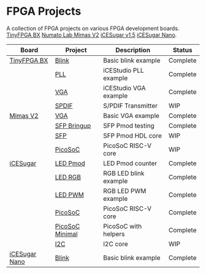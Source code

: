 # FPGA Projects
A collection of FPGA projects on various FPGA development boards.
[TinyFPGA BX](https://www.crowdsupply.com/tinyfpga/tinyfpga-bx)
[Numato Lab Mimas V2](https://numato.com/product/mimas-v2-spartan-6-fpga-development-board-with-ddr-sdram/)
[iCESugar v1.5](https://github.com/wuxx/icesugar/blob/master/README_en.md)
[iCESugar Nano](https://github.com/wuxx/icesugar-nano).

| Board                                 | Project                                                                                   | Description           | Status   |
|---------------------------------------|-------------------------------------------------------------------------------------------|-----------------------|----------|
| [TinyFPGA BX](https://git.io/JqHP9)   | [Blink](https://github.com/sam210723/fpga/tree/master/tinyfpga-bx/blink)                  | Basic blink example   | Complete |
|                                       | [PLL](https://github.com/sam210723/fpga/tree/master/tinyfpga-bx/pll)                      | iCEStudio PLL example | Complete |
|                                       | [VGA](https://github.com/sam210723/fpga/tree/master/tinyfpga-bx/vga)                      | iCEStudio VGA example | Complete |
|                                       | [SPDIF](https://github.com/sam210723/fpga/tree/master/tinyfpga-bx/spdif)                  | S/PDIF Transmitter    | WIP      |
| [Mimas V2](https://bit.ly/3bJLmcm)    | [VGA](https://github.com/sam210723/fpga/tree/master/mimas-v2/vga)                         | Basic VGA example     | Complete |
|                                       | [SFP Bringup](https://github.com/sam210723/fpga/tree/master/mimas-v2/sfp-bringup)         | SFP Pmod testing      | Complete |
|                                       | [SFP](https://github.com/sam210723/fpga/tree/master/mimas-v2/sfp)                         | SFP Pmod HDL core     | WIP      |
|                                       | [PicoSoC](https://github.com/sam210723/fpga/tree/master/mimas-v2/picosoc)                 | PicoSoC RISC-V core   | WIP      |
| [iCESugar](https://git.io/JqHPY)      | [LED Pmod](https://github.com/sam210723/fpga/tree/master/icesugar/led_pmod)               | LED Pmod counter      | Complete |
|                                       | [LED RGB](https://github.com/sam210723/fpga/tree/master/icesugar/led_rgb)                 | RGB LED blink example | Complete |
|                                       | [LED PWM](https://github.com/sam210723/fpga/tree/master/icesugar/led_pwm)                 | RGB LED PWM example   | Complete |
|                                       | [PicoSoC](https://github.com/sam210723/fpga/tree/master/icesugar/picosoc)                 | PicoSoC RISC-V core   | Complete |
|                                       | [PicoSoC Minimal](https://github.com/sam210723/fpga/tree/master/icesugar/picosoc-minimal) | PicoSoC with helpers  | Complete |
|                                       | [I2C](https://github.com/sam210723/fpga/tree/master/icesugar/i2c)                         | I2C core              | WIP      |
| [iCESugar Nano](https://git.io/JqHiX) | [Blink](https://github.com/sam210723/fpga/tree/master/icesugar-nano/blink)                | Basic blink example   | Complete |
